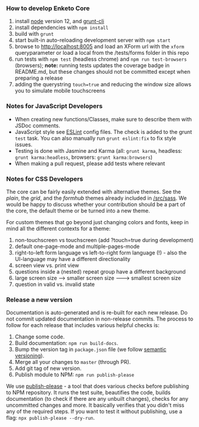 ### How to develop Enketo Core

1. install [node](http://nodejs.org/) version 12, and [grunt-cli](http://gruntjs.com/getting-started)
2. install dependencies with `npm install`
3. build with `grunt`
4. start built-in auto-reloading development server with `npm start`
5. browse to [http://localhost:8005](http://localhost:8005/) and load an XForm url with the `xform` queryparameter or load a local from the /tests/forms folder in this repo
6. run tests with `npm test` (headless chrome) and `npm run test-browsers` (browsers); **note:** running tests updates the coverage badge in README.md, but these changes should not be committed except when preparing a release
7. adding the querystring `touch=true` and reducing the window size allows you to simulate mobile touchscreens

### Notes for JavaScript Developers

* When creating new functions/Classes, make sure to describe them with JSDoc comments.
* JavaScript style see [ESLint](./eslintrc.json) config files. The check is added to the grunt `test` task. You can also manually run `grunt eslint:fix` to fix style issues.
* Testing is done with Jasmine and Karma (all: `grunt karma`, headless: `grunt karma:headless`, browsers: `grunt karma:browsers`)
* When making a pull request, please add tests where relevant

### Notes for CSS Developers

The core can be fairly easily extended with alternative themes.
See the *plain*, the *grid*, and the *formhub* themes already included in [/src/sass](./src/sass).
We would be happy to discuss whether your contribution should be a part of the core, the default theme or be turned into a new theme.

For custom themes that go beyond just changing colors and fonts, keep in mind all the different contexts for a theme:

1. non-touchscreen vs touchscreen (add ?touch=true during development)
2. default one-page-mode and multiple-pages-mode
3. right-to-left form language vs left-to-right form language (!) - also the UI-language may have a different directionality
4. screen view vs. print view
5. questions inside a (nested) repeat group have a different background
6. large screen size --> smaller screen size ---> smallest screen size
7. question in valid vs. invalid state

### Release a new version

Documentation is auto-generated and is re-built for each new release. Do not commit updated documentation in non-release commits. The process to follow for each release that includes various helpful checks is:

1. Change some code.
2. Build documentation: `npm run build-docs`.
3. Bump the version tag in `package.json` file (we follow [semantic versioning](https://semver.org/)).
4. Merge all your changes to `master` (through PR).
5. Add git tag of new version.
6. Publish module to NPM: `npm run publish-please`

We use [publish-please](https://github.com/inikulin/publish-please) - a tool that does various checks before publishing to NPM repository. It runs the test suite, beautifies the code, builds documentation (to check if there are any unbuilt changes), checks for any uncommitted changes and more. It basically verifies that you didn't miss any of the required steps. If you want to test it without publishing, use a flag: `npx publish-please --dry-run`.

